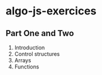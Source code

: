 # algo-js-exercices

## Part One and Two
1. Introduction
2. Control structures
3. Arrays
4. Functions

